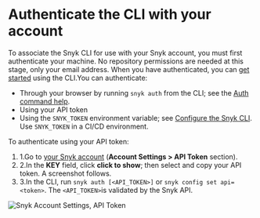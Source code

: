 # Authenticate the CLI with your account

To associate the Snyk CLI for use with your Snyk account, you must first authenticate your machine. No repository permissions are needed at this stage, only your email address. When you have authenticated, you can [get started](https://docs.snyk.io/snyk-cli/getting-started-with-the-cli) using the CLI.You can authenticate:

* Through your browser by running `snyk auth` from the CLI; see the [Auth command help](https://docs.snyk.io/snyk-cli/commands/auth).
* Using your API token
* Using the `SNYK_TOKEN` environment variable; see [Configure the Snyk CLI](https://docs.snyk.io/snyk-cli/configure-the-snyk-cli). Use `SNYK_TOKEN` in a CI/CD environment.

To authenticate using your API token:

1. 1.Go to [your Snyk account](https://app.snyk.io/account) (**Account Settings > API Token** section).
2. 2.In the **KEY** field, click **click to show**; then select and copy your API token. A screenshot follows.
3. 3.In the CLI, run `snyk auth [<API_TOKEN>]` or `snyk config set api=<token>`. The `<API_TOKEN>`is validated by the Snyk API.

![Snyk Account Settings, API Token](../../.gitbook/assets/spaces\_-MdwVZ6HOZriajCf5nXH\_uploads\_git-blob-0b8b145c9440bf28748591963d82d378b069290d\_API-token-CLI-auth-details-22-01.png)
